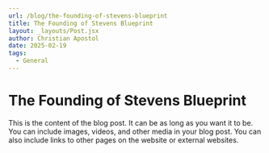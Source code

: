 ```yaml
---
url: /blog/the-founding-of-stevens-blueprint
title: The Founding of Stevens Blueprint
layout: _layouts/Post.jsx
author: Christian Apostol
date: 2025-02-19
tags:
  - General
---
```


# The Founding of Stevens Blueprint

This is the content of the blog post. It can be as long as you want it to be. You can include images, videos, and other media in your blog post. You can also include links to other pages on the website or external websites.
